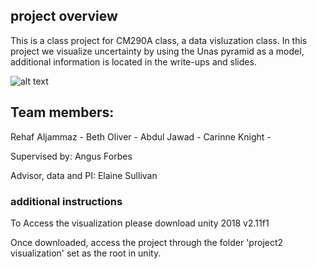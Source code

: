 ## project overview 
This is a class project for CM290A class, a data visluzation class. 
In this project we visualize uncertainty by using the Unas pyramid as a model, additional information is located in the write-ups and slides. 

![alt text](https://github.com/rj-90/EgyptProto/blob/master/images/3.gif " overview")
## Team members: 

Rehaf Aljammaz - 
Beth Oliver - 
Abdul Jawad - 
Carinne Knight - 

Supervised by: 
Angus Forbes

Advisor, data and PI: 
Elaine Sullivan

### additional instructions 
To Access the visualization please download unity 
 2018 v2.11f1 

Once downloaded, access the project through the folder 'project2 visualization' set as the root in unity. 
